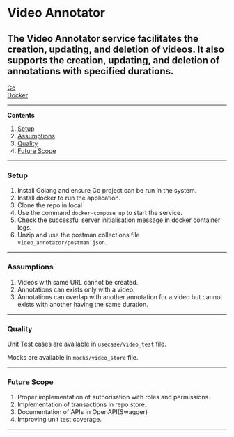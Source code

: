 # Video Annotator

The Video Annotator service facilitates the creation, updating, and deletion of videos. 
It also supports the creation, updating, and deletion of annotations with specified durations.
---

[Go](https://go.dev/)  
[Docker](https://www.docker.com/)

---

**Contents**

1. [Setup](#setup)
1. [Assumptions](#assumptions)
1. [Quality](#quality)
1. [Future Scope](#future-scope)

---

### Setup ###

1. Install Golang and ensure Go project can be run in the system.
1. Install docker to run the application.
1. Clone the repo in local
1. Use the command `docker-compose up` to start the service.
1. Check the successful server initialisation message in docker container logs.
1. Unzip and use the postman collections file `video_annotator/postman.json`.

---


### Assumptions ###
1. Videos with same URL cannot be created.
1. Annotations can exists only with a video.
1. Annotations can overlap with another annotation for a video but cannot exists with another having the same duration.

---

### Quality ###

Unit Test cases are available in `usecase/video_test` file.

Mocks are available in `mocks/video_store` file.

---

### Future Scope ###

1. Proper implementation of authorisation with roles and permissions.
1. Implementation of transactions in repo store. 
1. Documentation of APIs in OpenAPI(Swagger) 
1. Improving unit test coverage.

---